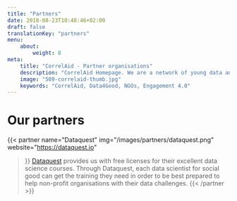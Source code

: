 ```yaml
---
title: "Partners"
date: 2018-08-23T10:48:46+02:00
draft: false
translationKey: "partners"
menu: 
    about:
        weight: 8
meta:
    title: "CorrelAid - Partner organisations"
    description: "CorrelAid Homepage. We are a network of young data analysts that wants to change the world with a more inclusive, integrated and innovative approach to data analysis."
    image: "509-correlaid-thumb.jpg"
    keywords: "CorrelAid, Data4Good, NGOs, Engagement 4.0"
---
```



# Our partners

{{< partner 
    name="Dataquest"
    img="/images/partners/dataquest.png"
    website="https://dataquest.io"
>}}
[Dataquest](https://dataquest.io) provides us with free licenses for their excellent data science courses. Through Dataquest, each data scientist for social good can get the training they need in order to be best prepared to help non-profit organisations with their data challenges. 
{{< /partner >}}